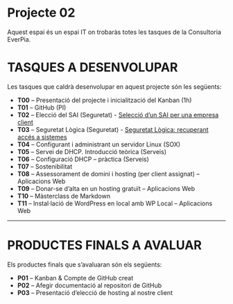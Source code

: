 # Projecte 02

Aquest espai és un espai IT on trobaràs totes les tasques de la Consultoria EverPia.

# TASQUES A DESENVOLUPAR

Les tasques que caldrà desenvolupar en aquest projecte són les següents:

- **T00** – Presentació del projecte i inicialització del Kanban (1h)  
- **T01** – GitHub (PI)  
- **T02** – Elecció del SAI (Seguretat) - [Selecció d’un SAI per una empresa client](/Projecte2/tasca02/README.md)
- **T03** – Seguretat Lògica (Seguretat) - [Seguretat Lògica: recuperant accés a sistemes](/Projecte2/tasca03/README.md)
- **T04** – Configurant i administrant un servidor Linux (SOX)  
- **T05** – Servei de DHCP. Introducció teòrica (Serveis)  
- **T06** – Configuració DHCP – pràctica (Serveis)  
- **T07** – Sostenibilitat  
- **T08** – Assessorament de domini i hosting (per client assignat) – Aplicacions Web  
- **T09** – Donar-se d’alta en un hosting gratuït – Aplicacions Web  
- **T10** – Màsterclass de Markdown  
- **T11** – Instal·lació de WordPress en local amb WP Local – Aplicacions Web  

---

# PRODUCTES FINALS A AVALUAR

Els productes finals que s’avaluaran són els següents:

- **P01** – Kanban & Compte de GitHub creat  
- **P02** – Afegir documentació al repositori de GitHub  
- **P03** – Presentació d’elecció de hosting al nostre client
